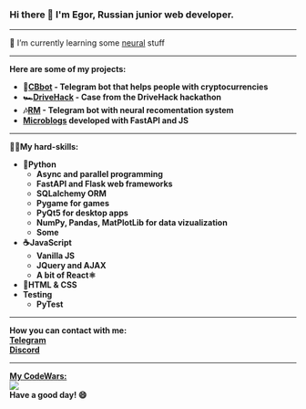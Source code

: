 ### Hi there 👋 I'm Egor, Russian junior web developer.


***

🌱 I’m currently learning some <a href="https://www.tensorflow.org/?hl=en" target="_blank">neural</a> stuff

***

<b>Here are some of my projects:</br>
<ul>
  <li>🚀<a href="https://github.com/code-n-cry/CBbot" target="_blank">CBbot</a> - Telegram bot that helps people with cryptocurrencies</li>
  <li>🏎️<a href="https://github.com/code-n-cry/DriveHack_MosTransProject" target="_blank">DriveHack</a> - Case from the DriveHack hackathon</li>
  <li>🎶<a href="https://github.com/code-n-cry/rainbowmusic" target="_blank">RM</a> - Telegram bot with neural recomentation system</li>
  <li><a href="https://github.com/code-n-cry/NewsBlogFastApi" target="_blank">Microblogs</a> developed with FastAPI and JS</li>
</ul>

  
***

🐱‍💻My hard-skills:
<ul>
  <li>🐍<b>Python</b>
  <ul>
    <li>Async and parallel programming</li>
    <li>FastAPI and Flask web frameworks</li>
    <li>SQLalchemy ORM</li>
    <li>Pygame for games</li>
    <li>PyQt5 for desktop apps</li>
    <li>NumPy, Pandas, MatPlotLib for data vizualization</li>
    <li>Some
  </ul>
  </li>
  <li>☕<b>JavaScript</b>
  <ul>
    <li>Vanilla JS</li>
    <li>JQuery and AJAX</li>
    <li>A bit of React⚛️</li>
  </ul>
  </li>
  <li>📝HTML & CSS</li>
  <li>Testing
  <ul>
    <li>PyTest</li>
  </ul>
  </li>
</ul>  

***

How you can contact with me:<br>
<a href="https://t.me/pizza_piece">Telegram</a><br>
<a href="https://discord.com/users/511549372627157002/">Discord</a>

***
<a href="https://www.codewars.com/users/code-n-cry/">My CodeWars:</a><br>
<img src="https://www.codewars.com/users/code-n-cry/badges/large">
<br>
<b>Have a good day! :smile:</b>
